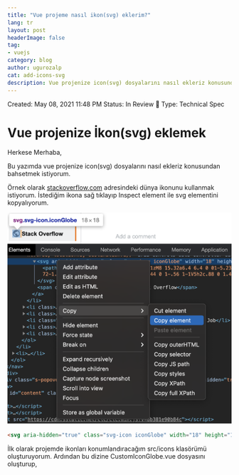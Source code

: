 ```yaml
---
title: "Vue projeme nasıl ikon(svg) eklerim?"
lang: tr
layout: post
headerImage: false
tag:
- vuejs
category: blog
author: ugurozalp
cat: add-icons-svg
description: Vue projenize icon(svg) dosyalarını nasıl ekleriz konusundan bahsetmek istiyorum
---
```

Created: May 08, 2021 11:48 PM
Status: In Review 👀
Type: Technical Spec
# Vue projenize İkon(svg) eklemek

Herkese Merhaba,

Bu yazımda vue projenize icon(svg) dosyalarını nasıl ekleriz konusundan bahsetmek istiyorum.

Örnek olarak [stackoverflow.com](https://stackoverflow.com/) adresindeki dünya ikonunu kullanmak istiyorum. İstediğim ikona sağ tıklayıp Inspect element ile svg elementini kopyalıyorum.

![/assets/images/svg/Untitled.png](/assets/images/svg/Untitled.png)

```html
<svg aria-hidden="true" class="svg-icon iconGlobe" width="18" height="18" viewBox="0 0 18 18"><path d="M9 1a8 8 0 100 16A8 8 0 009 1zM8 15.32a6.4 6.4 0 01-5.23-7.75L7 11.68v.8c0 .88.12 1.32 1 1.32v1.52zm5.72-2c-.2-.66-1-1.32-1.72-1.32h-1v-2c0-.44-.56-1-1-1H6V7h1c.44 0 1-.56 1-1V5h2c.88 0 1.4-.72 1.4-1.6v-.33a6.4 6.4 0 012.32 10.24v.01z"></path></svg>
```

İlk olarak projemde ikonları konumlandıracağım src/icons klasörümü oluşturuyorum. Ardından bu dizine CustomIconGlobe.vue dosyasını oluşturup, <template> içerisine kopyaladığım svg elementini yapıştırıyorum. İçeriği biraz düzenledikten sonra, son hali aşağıdaki gibi oluyor.

CustomIconGlobe.vue:

```jsx
<template>
  <svg width="18" height="18" viewBox="0 0 18 18">
    <path
      d="M9 1a8 8 0 100 16A8 8 0 009 1zM8 15.32a6.4 6.4 0 01-5.23-7.75L7 11.68v.8c0 .88.12 1.32 1 1.32v1.52zm5.72-2c-.2-.66-1-1.32-1.72-1.32h-1v-2c0-.44-.56-1-1-1H6V7h1c.44 0 1-.56 1-1V5h2c.88 0 1.4-.72 1.4-1.6v-.33a6.4 6.4 0 012.32 10.24v.01z"
    />
  </svg>
</template>

<script>
export default {
  name: "CustomIconGlobe"
};
</script>
```

Şimdi yapmam gereken ikonumu Helloworld.vue'ya component olarak eklemek. 

Helloworld.vue

```jsx
<template>
  <div>
    <custom-icon></custom-icon>
  </div>
</template>

<script>
import CustomIcon from "@/icons/CustomIconGlobe.vue";

export default {
  name: "HelloWorld",
  components: {
    CustomIcon
  }
};
</script>
```

![/assets/images/svg/Untitled%201.png](/assets/images/svg/Untitled%201.png)

İkonum biraz küçük, o yüzden boyutunu büyütmek istiyorum. Biliyorsunuz svg artık vue tarafından component olarak tanındığı için özelliklerini de kullanabilirim. 

```jsx
<custom-icon width="50" height="50"></custom-icon>
```

![/assets/images/svg/Untitled%202.png](/assets/images/svg/Untitled%202.png)

Artık elimizde bir component olduğu için yukarıdaki örnekleri istediğimiz kadar çeşitlendirebiliriz. Örneğin bir <button> içerisinde de kullanabiliriz. 

```jsx
<button @click="printHello">
  <custom-icon width="50" height="50"></custom-icon>
</button>
```

# İkonları vuetify'a entegre etmek

Vuetify oldukça zengin kullanıcı deneyimleri oluşturmak için ihtiyaç duyulan birçok araç sağlayan bir material design framework'tür. Eğer projenizde kullanmıyorsanız vuetify kullanımızı öneririm. Böylece aşağıda anlatacağım kısımları da bakmak durumunda kalabilirsiniz 🙂

Yukarıda oluşturduğumuz component'i vuetify config'e ekliyorum.

vuetify.js: 

```jsx
import CustomIcon from "@/icons/CustomIconGlobe.vue";

export default new Vuetify({
  icons: {
    values: {
      customIconGlobal: {// name of our custom icon
        component: CustomIcon // our custom component
      }
    }
  }
});
```

artık aşağıdaki gibi kullanabilirsiniz.

```html
<v-icon>$vuetify.icons.customIconGlobal</v-icon>
```

daha kısa yazım için:

```html
<v-icon>$customIconGlobal</v-icon>
```

Bir diğer yöntem ise vue-svg-loader paketini kullanmak. Bu paket ile svg dosyalarınızı tıpkı bir component gibi kullanabilirsiniz. Aslında yazının ilk kısmında yaptığımız CustomIconGlobe.vue gibi dosyalar oluşturmadan doğrudan svg dosyalarını kullanmanızı sağlıyor. Daha fazla bilgi için sitesini ziyaret edebilirsiniz.[vue-svg-loader Documentation](https://vue-svg-loader.js.org/)

Öncelikle 2 paketi yüklüyorum.

```bash
npm install -D vue-svg-loader vue-template-compiler
```

Şimdi ilgili konfigürasyonları yapmamız gerekiyor. vue-svg-loader paketi bize webpack, VUE CLI ve Nuxt.js için gerekli konfigurasyonu sağlıyor. Ben projemde VUE CLI ile devam edeceğim. VUE CLI varsayılan olarak vue.config.js dosyasının kullanır. Şimdi projemizin root dizininde vue.config.js dosyasını oluşturup, içerisine aşağıdaki konfigürasyonu ekleyelim.

vue.config.js

```jsx
module.exports = {
  chainWebpack: (config) => {
    const svgRule = config.module.rule('svg');

    svgRule.uses.clear();

    svgRule
      .use('babel-loader')
      .loader('babel-loader')
      .end()
      .use('vue-svg-loader')
      .loader('vue-svg-loader');
  },
};
```

Şimdi de icons/globe.svg dosyasını oluşturuyorum. svg içeriğini CustomIconGlobe.vue içerisinden kopyalıyorum.

![/assets/images/svg/Screen_Shot_2021-03-09_at_11.20.05.png](/assets/images/svg/Screen_Shot_2021-03-09_at_11.20.05.png)

globe.svg

```html
<svg width="18" height="18" viewBox="0 0 18 18">
    <path
            d="M9 1a8 8 0 100 16A8 8 0 009 1zM8 15.32a6.4 6.4 0 01-5.23-7.75L7 11.68v.8c0 .88.12 1.32 1 1.32v1.52zm5.72-2c-.2-.66-1-1.32-1.72-1.32h-1v-2c0-.44-.56-1-1-1H6V7h1c.44 0 1-.56 1-1V5h2c.88 0 1.4-.72 1.4-1.6v-.33a6.4 6.4 0 012.32 10.24v.01z"
    />
</svg>
```

Artık svg dosyasını bir component gibi kullanabilirim.

```jsx
<template>
  <div>
    <button @click="printHello">
      <custom-icon width="50" height="50"></custom-icon>
    </button>
    <v-icon>$vuetify.icons.customIconGlobal</v-icon>
    <v-icon>$customIconGlobal</v-icon>
    <globe-icon></globe-icon>
  </div>
</template>
<script>
import CustomIcon from "@/icons/CustomIconGlobe.vue";
import GlobeIcon from "@/icons/globe.svg";

export default {
  name: "UseOfIcons",
  components: {
    CustomIcon,
    GlobeIcon
  },
  methods: {
    printHello() {
      console.log("Hello!");
    }
  }
};
</script>
```
Projeyi çalıştırdığımda sayfada ikonları görebiliyorum.

![/assets/images/svg/publish3.png](/assets/images/svg/publish3.png)

Okuduğunuz için teşekkür ederim, umarım yardımcı olmuştur. Yazıya ait kaynak kodları github adresimde bulabilirsiniz. Neşeli, sağlıklı günler dilerim. 🙂

GitHub: [https://github.com/ugurozalp/training-vue](https://github.com/ugurozalp/training-vue)